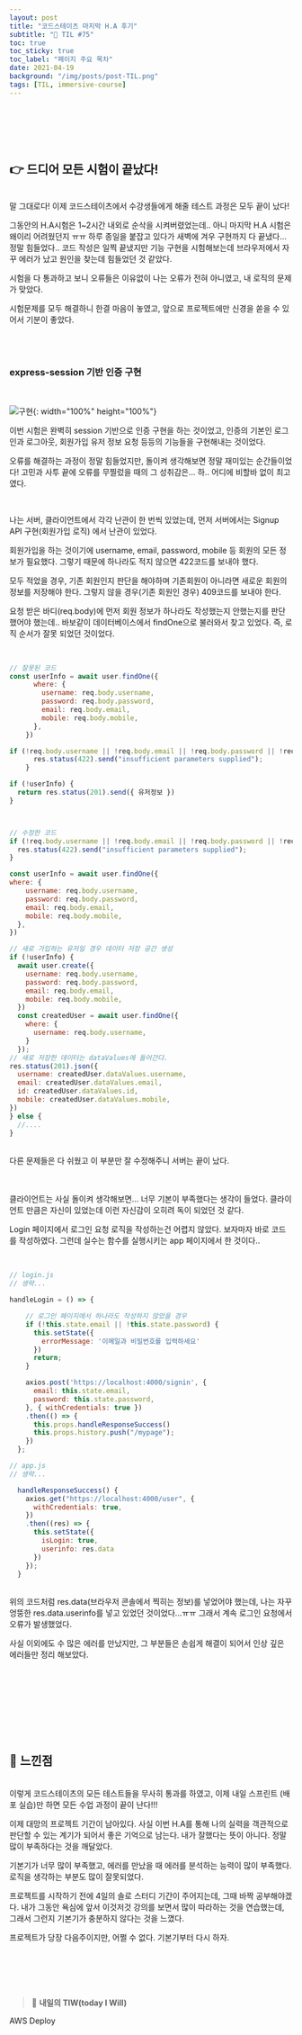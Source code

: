 ```yaml
---
layout: post
title: "코드스테이츠 마지막 H.A 후기"
subtitle: "📅 TIL #75"
toc: true
toc_sticky: true
toc_label: "페이지 주요 목차"
date: 2021-04-19
background: "/img/posts/post-TIL.png"
tags: [TIL, immersive-course]
---
```


<br/>
<br/>
<br/>
<br/>


## 👉 드디어 모든 시험이 끝났다! 

<br/>
말 그대로다! 이제 코드스테이츠에서 수강생들에게 해줄 테스트 과정은 모두 끝이 났다!

그동안의 H.A시험은 1~2시간 내외로 순삭을 시켜버렸었는데.. 아니 마지막 H.A 시험은 왜이리 어려웠던지 ㅠㅠ 하루 종일을 붙잡고 있다가 새벽에 겨우 구현까지 다 끝냈다... 정말 힘들었다.. 코드 작성은 일찍 끝냈지만 기능 구현을 시험해보는데 브라우저에서 자꾸 에러가 났고 원인을 찾는데 힘들었던 것 같았다.

시험을 다 통과하고 보니 오류들은 이유없이 나는 오류가 전혀 아니였고, 내 로직의 문제가 맞았다.

시험문제를 모두 해결하니 한결 마음이 놓였고, 앞으로 프로젝트에만 신경을 쏟을 수 있어서 기분이 좋았다.

<br/>
<br/>

<h3>express-session 기반 인증 구현</h3>

<br/>

![구현](https://user-images.githubusercontent.com/75570915/115426444-771b9a80-a23b-11eb-8508-d8254bf4a297.gif){: width="100%" height="100%"}

이번 시험은 완벽히 session 기반으로 인증 구현을 하는 것이었고, 인증의 기본인 로그인과 로그아웃, 회원가입 유저 정보 요청 등등의 기능들을 구현해내는 것이었다.

오류를 해결하는 과정이 정말 힘들었지만, 돌이켜 생각해보면 정말 재미있는 순간들이었다! 고민과 사투 끝에 오류를 무찔렀을 때의 그 성취감은... 하.. 어디에 비할바 없이 최고였다.

<br/>

나는 서버, 클라이언트에서 각각 난관이 한 번씩 있었는데, 먼저 서버에서는 Signup API 구현(회원가입 로직) 에서 난관이 있었다.

회원가입을 하는 것이기에 username, email, password, mobile 등 회원의 모든 정보가 필요했다. 그렇기 때문에 하나라도 적지 않으면 422코드를 보내야 했다.

모두 적었을 경우, 기존 회원인지 판단을 해야하며 기존회원이 아니라면 새로운 회원의 정보를 저장해야 한다. 그렇지 않을 경우(기존 회원인 경우) 409코드를 보내야 한다.

요청 받은 바디(req.body)에 먼저 회원 정보가 하나라도 작성했는지 안했는지를 판단했어야 했는데.. 바보같이 데이터베이스에서 findOne으로 불러와서 찾고 있었다. 즉, 로직 순서가 잘못 되었던 것이었다.

<br/>

```js
// 잘못된 코드
const userInfo = await user.findOne({
      where: {
        username: req.body.username,
        password: req.body.password,
        email: req.body.email,
        mobile: req.body.mobile,
      },
    })

if (!req.body.username || !req.body.email || !req.body.password || !req.body.mobile) {
      res.status(422).send("insufficient parameters supplied");
    }

if (!userInfo) {
  return res.status(201).send({ 유저정보 })
}



// 수정한 코드
if (!req.body.username || !req.body.email || !req.body.password || !req.body.mobile) {
  res.status(422).send("insufficient parameters supplied");
}

const userInfo = await user.findOne({
where: {
    username: req.body.username,
    password: req.body.password,
    email: req.body.email,
    mobile: req.body.mobile,
  },
})

// 새로 가입하는 유저일 경우 데이터 저장 공간 생성
if (!userInfo) {
  await user.create({
    username: req.body.username,
    password: req.body.password,
    email: req.body.email,
    mobile: req.body.mobile,
  })
  const createdUser = await user.findOne({
    where: {
      username: req.body.username,
    }
  });
// 새로 저장한 데이터는 dataValues에 들어간다.
res.status(201).json({
  username: createdUser.dataValues.username,
  email: createdUser.dataValues.email,
  id: createdUser.dataValues.id,
  mobile: createdUser.dataValues.mobile,
})
} else {
  //....
}
```

<br/>
다른 문제들은 다 쉬웠고 이 부분만 잘 수정해주니 서버는 끝이 났다.

<br/>
<br/>
<br/>

클라이언트는 사실 돌이켜 생각해보면... 너무 기본이 부족했다는 생각이 들었다. 클라이언트 만큼은 자신이 있었는데 이런 자신감이 오히려 독이 되었던 것 같다. 

Login 페이지에서 로그인 요청 로직을 작성하는건 어렵지 않았다. 보자마자 바로 코드를 작성하였다. 그런데 실수는 함수를 실행시키는 app 페이지에서 한 것이다..

<br/>

```js
// login.js
// 생략...

handleLogin = () => {

    // 로그인 페이지에서 하나라도 작성하지 않았을 경우
    if (!this.state.email || !this.state.password) {
      this.setState({
        errorMessage: '이메일과 비밀번호를 입력하세요'
      })
      return;
    }

    axios.post('https://localhost:4000/signin', {
      email: this.state.email,
      password: this.state.password,
    }, { withCredentials: true })
    .then(() => {
      this.props.handleResponseSuccess()
      this.props.history.push("/mypage");
    })
  };

// app.js
// 생략...

  handleResponseSuccess() {
    axios.get("https://localhost:4000/user", {
      withCredentials: true,
    })
    .then((res) => {
      this.setState({
        isLogin: true,
        userinfo: res.data
      })
    });
  }
```

<br/>
위의 코드처럼 res.data(브라우저 콘솔에서 찍히는 정보)를 넣었어야 했는데, 나는 자꾸 엉뚱한 res.data.userinfo를 넣고 있었던 것이었다...ㅠㅠ 그래서 계속 로그인 요청에서 오류가 발생했었다.

사실 이외에도 수 많은 에러를 만났지만, 그 부분들은 손쉽게 해결이 되어서 인상 깊은 에러들만 정리 해보았다.

<br/>
<br/>
<br/>
<br/>
<br/>
<br/>
<br/>


## 🙌 느낀점

<br/>
이렇게 코드스테이츠의 모든 테스트들을 무사히 통과를 하였고, 이제 내일 스프린트 (배포 실습)만 하면 모든 수업 과정이 끝이 난다!!! 

이제 대망의 프로젝트 기간이 남아있다. 사실 이번 H.A를 통해 나의 실력을 객관적으로 판단할 수 있는 계기가 되어서 좋은 기억으로 남는다. 내가 잘했다는 뜻이 아니다. 정말 많이 부족하다는 것을 깨달았다. 

기본기가 너무 많이 부족했고, 에러를 만났을 때 에러를 분석하는 능력이 많이 부족했다. 로직을 생각하는 부분도 많이 잘못되었다. 

프로젝트를 시작하기 전에 4일의 솔로 스터디 기간이 주어지는데, 그때 바짝 공부해야겠다. 내가 그동안 욕심에 앞서 이것저것 강의를 보면서 많이 따라하는 것을 연습했는데, 그래서 그런지 기본기가 충분하지 않다는 것을 느꼈다.

프로젝트가 당장 다음주이지만, 어쩔 수 없다. 기본기부터 다시 하자.

<br/>
<br/>
<br/>
<br/>

> 👊 **내일의 TIW(today I Will)**

AWS Deploy

<br/>
<br/>
<br/>
